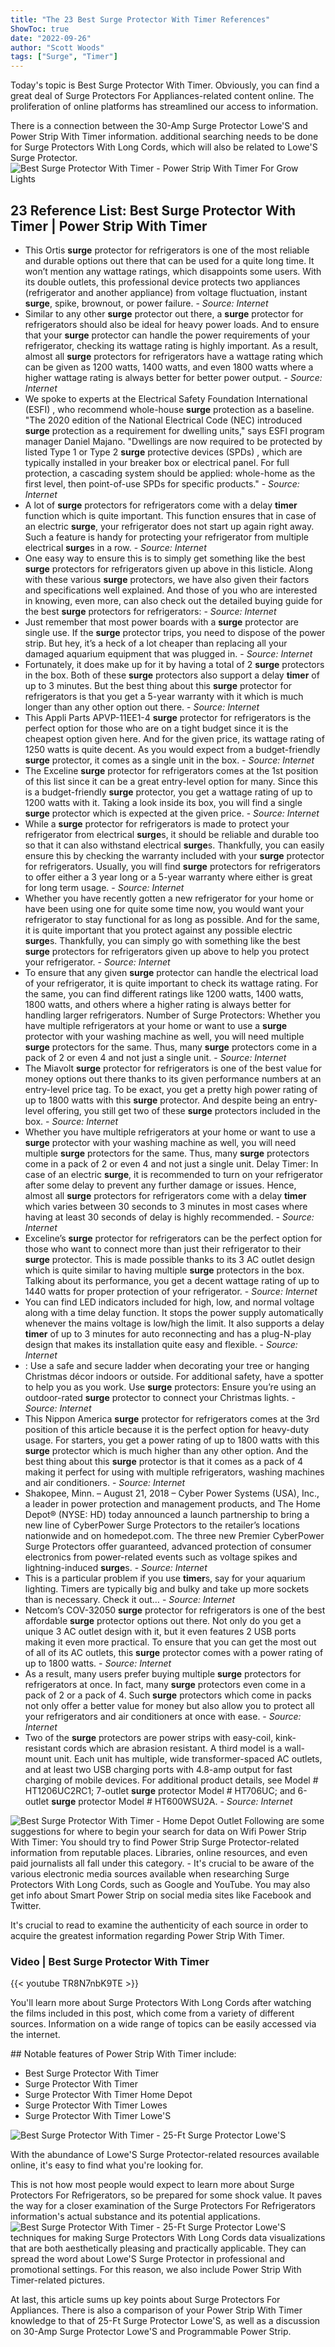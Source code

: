 ```yaml
---
title: "The 23 Best Surge Protector With Timer References"
ShowToc: true 
date: "2022-09-26"
author: "Scott Woods" 
tags: ["Surge", "Timer"]
---
```


	
Today's topic is Best Surge Protector With Timer. Obviously, you can find a great deal of Surge Protectors For Appliances-related content online. The proliferation of online platforms has streamlined our access to information.

There is a connection between the 30-Amp Surge Protector Lowe'S and Power Strip With Timer information. additional searching needs to be done for Surge Protectors With Long Cords, which will also be related to Lowe'S Surge Protector.
<img loading="lazy" src="http://www.hamradio.com/images_manuf/H0-012783A.jpg" onerror="this.onerror=null;this.src='https://blogger.googleusercontent.com/img/a/AVvXsEhe7F7TRXHtjiKvHb5vS7DmnxvpHiDyoYyYvm1nHB3Qp2_w3BnM6A2eq4v7FYxCC9bfZt3a9vIMtAYEKUiaDQbHMg-ViyGmRIj39MLp0bGFfgfYw1Dc9q_H-T0wiTm3l0Uq42dETrN9eC8aGJ9_IORZsxST1AcLR7np1koOfcc7tnHa4S8Mwz_xD9d0=s16000';" alt="Best Surge Protector With Timer - Power Strip With Timer For Grow Lights" >

## 23 Reference List: Best Surge Protector With Timer | Power Strip With Timer
-   This Ortis **surge** protector for refrigerators is one of the most reliable and durable options out there that can be used for a quite long time. It won’t mention any wattage ratings, which disappoints some users. With its double outlets, this professional device protects two appliances (refrigerator and another appliance) from voltage fluctuation, instant **surge**, spike, brownout, or power failure. - <cite>Source: Internet</cite>
-   Similar to any other **surge** protector out there, a **surge** protector for refrigerators should also be ideal for heavy power loads. And to ensure that your **surge** protector can handle the power requirements of your refrigerator, checking its wattage rating is highly important. As a result, almost all **surge** protectors for refrigerators have a wattage rating which can be given as 1200 watts, 1400 watts, and even 1800 watts where a higher wattage rating is always better for better power output. - <cite>Source: Internet</cite>
-   We spoke to experts at the Electrical Safety Foundation International (ESFI) , who recommend whole-house **surge** protection as a baseline. "The 2020 edition of the National Electrical Code (NEC) introduced **surge** protection as a requirement for dwelling units," says ESFI program manager Daniel Majano. "Dwellings are now required to be protected by listed Type 1 or Type 2 **surge** protective devices (SPDs) , which are typically installed in your breaker box or electrical panel. For full protection, a cascading system should be applied: whole-home as the first level, then point-of-use SPDs for specific products." - <cite>Source: Internet</cite>
-   A lot of **surge** protectors for refrigerators come with a delay **timer** function which is quite important. This function ensures that in case of an electric **surge**, your refrigerator does not start up again right away. Such a feature is handy for protecting your refrigerator from multiple electrical **surge**s in a row. - <cite>Source: Internet</cite>
-   One easy way to ensure this is to simply get something like the best **surge** protectors for refrigerators given up above in this listicle. Along with these various **surge** protectors, we have also given their factors and specifications well explained. And those of you who are interested in knowing, even more, can also check out the detailed buying guide for the best **surge** protectors for refrigerators: - <cite>Source: Internet</cite>
-   Just remember that most power boards with a **surge** protector are single use. If the **surge** protector trips, you need to dispose of the power strip. But hey, it’s a heck of a lot cheaper than replacing all your damaged aquarium equipment that was plugged in. - <cite>Source: Internet</cite>
-   Fortunately, it does make up for it by having a total of 2 **surge** protectors in the box. Both of these **surge** protectors also support a delay **timer** of up to 3 minutes. But the best thing about this **surge** protector for refrigerators is that you get a 5-year warranty with it which is much longer than any other option out there. - <cite>Source: Internet</cite>
-   This Appli Parts APVP-11EE1-4 **surge** protector for refrigerators is the perfect option for those who are on a tight budget since it is the cheapest option given here. And for the given price, its wattage rating of 1250 watts is quite decent. As you would expect from a budget-friendly **surge** protector, it comes as a single unit in the box. - <cite>Source: Internet</cite>
-   The Exceline **surge** protector for refrigerators comes at the 1st position of this list since it can be a great entry-level option for many. Since this is a budget-friendly **surge** protector, you get a wattage rating of up to 1200 watts with it. Taking a look inside its box, you will find a single **surge** protector which is expected at the given price. - <cite>Source: Internet</cite>
-   While a **surge** protector for refrigerators is made to protect your refrigerator from electrical **surge**s, it should be reliable and durable too so that it can also withstand electrical **surge**s. Thankfully, you can easily ensure this by checking the warranty included with your **surge** protector for refrigerators. Usually, you will find **surge** protectors for refrigerators to offer either a 3 year long or a 5-year warranty where either is great for long term usage. - <cite>Source: Internet</cite>
-   Whether you have recently gotten a new refrigerator for your home or have been using one for quite some time now, you would want your refrigerator to stay functional for as long as possible. And for the same, it is quite important that you protect against any possible electric **surge**s. Thankfully, you can simply go with something like the best **surge** protectors for refrigerators given up above to help you protect your refrigerator. - <cite>Source: Internet</cite>
-   To ensure that any given **surge** protector can handle the electrical load of your refrigerator, it is quite important to check its wattage rating. For the same, you can find different ratings like 1200 watts, 1400 watts, 1800 watts, and others where a higher rating is always better for handling larger refrigerators. Number of Surge Protectors: Whether you have multiple refrigerators at your home or want to use a **surge** protector with your washing machine as well, you will need multiple **surge** protectors for the same. Thus, many **surge** protectors come in a pack of 2 or even 4 and not just a single unit. - <cite>Source: Internet</cite>
-   The Miavolt **surge** protector for refrigerators is one of the best value for money options out there thanks to its given performance numbers at an entry-level price tag. To be exact, you get a pretty high power rating of up to 1800 watts with this **surge** protector. And despite being an entry-level offering, you still get two of these **surge** protectors included in the box. - <cite>Source: Internet</cite>
-   Whether you have multiple refrigerators at your home or want to use a **surge** protector with your washing machine as well, you will need multiple **surge** protectors for the same. Thus, many **surge** protectors come in a pack of 2 or even 4 and not just a single unit. Delay Timer: In case of an electric **surge**, it is recommended to turn on your refrigerator after some delay to prevent any further damage or issues. Hence, almost all **surge** protectors for refrigerators come with a delay **timer** which varies between 30 seconds to 3 minutes in most cases where having at least 30 seconds of delay is highly recommended. - <cite>Source: Internet</cite>
-   Exceline’s **surge** protector for refrigerators can be the perfect option for those who want to connect more than just their refrigerator to their **surge** protector. This is made possible thanks to its 3 AC outlet design which is quite similar to having multiple **surge** protectors in the box. Talking about its performance, you get a decent wattage rating of up to 1440 watts for proper protection of your refrigerator. - <cite>Source: Internet</cite>
-   You can find LED indicators included for high, low, and normal voltage along with a time delay function. It stops the power supply automatically whenever the mains voltage is low/high the limit. It also supports a delay **timer** of up to 3 minutes for auto reconnecting and has a plug-N-play design that makes its installation quite easy and flexible. - <cite>Source: Internet</cite>
-   : Use a safe and secure ladder when decorating your tree or hanging Christmas décor indoors or outside. For additional safety, have a spotter to help you as you work. Use **surge** protectors: Ensure you’re using an outdoor-rated **surge** protector to connect your Christmas lights. - <cite>Source: Internet</cite>
-   This Nippon America **surge** protector for refrigerators comes at the 3rd position of this article because it is the perfect option for heavy-duty usage. For starters, you get a power rating of up to 1800 watts with this **surge** protector which is much higher than any other option. And the best thing about this **surge** protector is that it comes as a pack of 4 making it perfect for using with multiple refrigerators, washing machines and air conditioners. - <cite>Source: Internet</cite>
-   Shakopee, Minn. – August 21, 2018 – Cyber Power Systems (USA), Inc., a leader in power protection and management products, and The Home Depot® (NYSE: HD) today announced a launch partnership to bring a new line of CyberPower Surge Protectors to the retailer’s locations nationwide and on homedepot.com. The three new Premier CyberPower Surge Protectors offer guaranteed, advanced protection of consumer electronics from power-related events such as voltage spikes and lightning-induced **surge**s. - <cite>Source: Internet</cite>
-   This is a particular problem if you use **timer**s, say for your aquarium lighting. Timers are typically big and bulky and take up more sockets than is necessary. Check it out… - <cite>Source: Internet</cite>
-   Netcom’s COV-32050 **surge** protector for refrigerators is one of the best affordable **surge** protector options out there. Not only do you get a unique 3 AC outlet design with it, but it even features 2 USB ports making it even more practical. To ensure that you can get the most out of all of its AC outlets, this **surge** protector comes with a power rating of up to 1800 watts. - <cite>Source: Internet</cite>
-   As a result, many users prefer buying multiple **surge** protectors for refrigerators at once. In fact, many **surge** protectors even come in a pack of 2 or a pack of 4. Such **surge** protectors which come in packs not only offer a better value for money but also allow you to protect all your refrigerators and air conditioners at once with ease. - <cite>Source: Internet</cite>
-   Two of the **surge** protectors are power strips with easy-coil, kink-resistant cords which are abrasion resistant. A third model is a wall-mount unit. Each unit has multiple, wide transformer-spaced AC outlets, and at least two USB charging ports with 4.8-amp output for fast charging of mobile devices. For additional product details, see Model # HT1206UC2RC1; 7-outlet **surge** protector Model # HT706UC; and 6-outlet **surge** protector Model # HT600WSU2A. - <cite>Source: Internet</cite>


<img loading="lazy" src="http://shedheads.net/wp-content/uploads/2017/05/whole-house-surge-protector-1.jpg" onerror="this.onerror=null;this.src='https://blogger.googleusercontent.com/img/a/AVvXsEhe7F7TRXHtjiKvHb5vS7DmnxvpHiDyoYyYvm1nHB3Qp2_w3BnM6A2eq4v7FYxCC9bfZt3a9vIMtAYEKUiaDQbHMg-ViyGmRIj39MLp0bGFfgfYw1Dc9q_H-T0wiTm3l0Uq42dETrN9eC8aGJ9_IORZsxST1AcLR7np1koOfcc7tnHa4S8Mwz_xD9d0=s16000';" alt="Best Surge Protector With Timer - Home Depot Outlet" >
Following are some suggestions for where to begin your search for data on Wifi Power Strip With Timer:
You should try to find Power Strip Surge Protector-related information from reputable places. Libraries, online resources, and even paid journalists all fall under this category.
- It's crucial to be aware of the various electronic media sources available when researching Surge Protectors With Long Cords, such as Google and YouTube. You may also get info about Smart Power Strip on social media sites like Facebook and Twitter.

It's crucial to read to examine the authenticity of each source in order to acquire the greatest information regarding Power Strip With Timer.

### Video | Best Surge Protector With Timer
{{< youtube TR8N7nbK9TE >}} 

You'll learn more about Surge Protectors With Long Cords after watching the films included in this post, which come from a variety of different sources. Information on a wide range of topics can be easily accessed via the internet.
<script async="async" data-cfasync="false" src="//normallydemandedalter.com/fe63df3c5408708b15d8dc3d9b206b31/invoke.js"></script>
<div id="container-fe63df3c5408708b15d8dc3d9b206b31"></div>
## Notable features of Power Strip With Timer include:

- Best Surge Protector With Timer
- Surge Protector With Timer
- Surge Protector With Timer Home Depot
- Surge Protector With Timer Lowes
- Surge Protector With Timer Lowe'S

 <img loading="lazy" src="https://lh3.googleusercontent.com/proxy/J3Nwyriv1LKJ6nuvGRTqzSy6c-6AdFRlrYTMn0srVUFoX8JP4m64lfzYWhGvpeAdT3dSHRx2hU-zPYXhBlPociyjT9Wha371JRlQfTjcL3YRPSSNVRKUkVEU3bFlHjmI9a5_hmPPPvTV2_RsVs3BlJBOVFmcA6wbfa6I_E3YBmNrGEGbyPKoVsPntjdZK2w=w1200-h630-p-k-no-nu" onerror="this.onerror=null;this.src='https://blogger.googleusercontent.com/img/a/AVvXsEhe7F7TRXHtjiKvHb5vS7DmnxvpHiDyoYyYvm1nHB3Qp2_w3BnM6A2eq4v7FYxCC9bfZt3a9vIMtAYEKUiaDQbHMg-ViyGmRIj39MLp0bGFfgfYw1Dc9q_H-T0wiTm3l0Uq42dETrN9eC8aGJ9_IORZsxST1AcLR7np1koOfcc7tnHa4S8Mwz_xD9d0=s16000';" alt="Best Surge Protector With Timer - 25-Ft Surge Protector Lowe'S" >

With the abundance of Lowe'S Surge Protector-related resources available online, it's easy to find what you're looking for.

This is not how most people would expect to learn more about Surge Protectors For Refrigerators, so be prepared for some shock value. It paves the way for a closer examination of the Surge Protectors For Refrigerators information's actual substance and its potential applications.
<img loading="lazy" src="https://homeisd.com/wp-content/uploads/2020/04/Hepd80.jpg" onerror="this.onerror=null;this.src='https://blogger.googleusercontent.com/img/a/AVvXsEhe7F7TRXHtjiKvHb5vS7DmnxvpHiDyoYyYvm1nHB3Qp2_w3BnM6A2eq4v7FYxCC9bfZt3a9vIMtAYEKUiaDQbHMg-ViyGmRIj39MLp0bGFfgfYw1Dc9q_H-T0wiTm3l0Uq42dETrN9eC8aGJ9_IORZsxST1AcLR7np1koOfcc7tnHa4S8Mwz_xD9d0=s16000';" alt="Best Surge Protector With Timer - 25-Ft Surge Protector Lowe'S" >
techniques for making Surge Protectors With Long Cords data visualizations that are both aesthetically pleasing and practically applicable. They can spread the word about Lowe'S Surge Protector in professional and promotional settings. For this reason, we also include Power Strip With Timer-related pictures.

At last, this article sums up key points about Surge Protectors For Appliances. There is also a comparison of your Power Strip With Timer knowledge to that of 25-Ft Surge Protector Lowe'S, as well as a discussion on 30-Amp Surge Protector Lowe'S and Programmable Power Strip.
	
	

